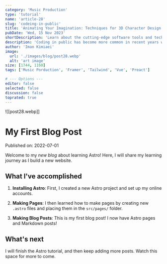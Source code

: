 ```yaml
---
category: 'Music Production'
type: 'tutorial'
name: 'article-28'
slug: 'codeing-in-public'
title: 'Animating Your Imagination: Techniques for 3D Character Design'
pubDate: 'Wed, 15 Nov 2023'
shortDescription: 'Learn about the cutting-edge software tools and techniques used by industry professionals to create groundbreaking 3D visuals and animations.'
description: 'Coding in public has become more common in recent years with the rise of social coding platforms like GitHub and the increasing popularity of open source software development. However, coding in public can present a unique set of challenges for developers who are used to working in private settings. In this article, we will explore the top 10 new challenges that developers may face when coding in public, such as managing feedback from the community, dealing with public scrutiny and criticism, maintaining professionalism and integrity, and balancing productivity with engagement in public forums. This article aims to provide helpful tips and strategies for developers who want to code in public effectively while still maintaining their sanity and productivity.'
author: 'Iman Kimiaei'
image:
  url: './images/blog/post28.webp'
  alt: 'art image'
size: [1744, 1160]
tags: ['Music Porduction', 'Framer', 'Tailwind', 'Vue', 'Preact']

# --- Options ---
editor: false
selected: false
discussion: false
toprated: true
---
```


![[post28.webp]]

# My First Blog Post

Published on: 2022-07-01

Welcome to my _new blog_ about learning Astro! Here, I will share my learning journey as I build a new website.

## What I've accomplished

1. **Installing Astro**: First, I created a new Astro project and set up my online accounts.

2. **Making Pages**: I then learned how to make pages by creating new `.astro` files and placing them in the `src/pages/` folder.

3. **Making Blog Posts**: This is my first blog post! I now have Astro pages and Markdown posts!

## What's next

I will finish the Astro tutorial, and then keep adding more posts. Watch this space for more to come.
